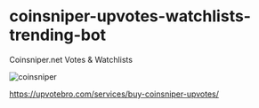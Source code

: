 # coinsniper-upvotes-watchlists-trending-bot

Coinsniper.net Votes & Watchlists


![coinsniper](https://user-images.githubusercontent.com/112619158/187878927-bc1aa223-2110-4bce-92fc-4f1b284e68c0.jpg)


https://upvotebro.com/services/buy-coinsniper-upvotes/
